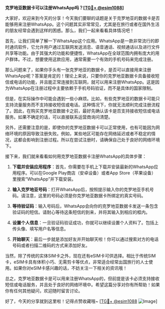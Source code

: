 **克罗地亚数据卡可以注册WhatsApp吗？[[TG💪+ @esim1088](https://t.me/s/esim1088)]**

大家好，欢迎来到今天的分享！今天我们要聊的话题是关于克罗地亚的数据卡是否能够用来注册WhatsApp。这个问题其实非常常见，尤其是在旅行或者在国外生活的朋友经常会遇到这样的困惑。那么，我们一起来看看具体情况吧！

首先，让我们简单了解一下WhatsApp这个应用。WhatsApp是一款非常流行的即时通讯软件，它允许用户通过互联网发送消息、语音通话、视频通话以及进行文件共享等功能。由于其强大的功能和便捷性，WhatsApp在全球范围内拥有庞大的用户群体。不过，想要使用这款应用，通常需要一个有效的手机号码来完成注册。

那么问题来了，如果你手头有一张克罗地亚的数据卡，是否可以直接用来注册WhatsApp呢？答案是肯定的！理论上来说，只要你的克罗地亚数据卡具备接收短信或电话的功能，并且能正常连接到互联网，就可以用来注册WhatsApp。这是因为WhatsApp在注册过程中主要依赖于手机号码验证，而不是具体的国家限制。

但是，在实际操作中可能会遇到一些小麻烦。比如，有些克罗地亚的数据卡可能只支持流量服务而不支持接收短信或电话。这种情况下，你就无法顺利完成注册流程了。因此，在购买克罗地亚数据卡之前，最好先确认该卡是否支持接收短信或电话服务。如果不确定的话，可以直接联系运营商询问清楚。

另外，还需要注意的是，即使你的克罗地亚数据卡可以正常使用，也有可能因为网络环境的原因导致注册失败。例如，某些地区可能存在网络延迟或者不稳定的情况，这都会影响到注册过程。所以在尝试注册时，请确保自己处于良好的网络环境下。

接下来，我们就来看看如何用克罗地亚数据卡注册WhatsApp的具体步骤：

1. **下载并安装应用程序**：首先，你需要在手机上下载并安装最新的WhatsApp应用程序。可以在Google Play商店（安卓设备）或者App Store（苹果设备）里搜索“WhatsApp”并下载安装。

2. **输入克罗地亚号码**：打开WhatsApp后，按照提示输入你的克罗地亚手机号码。请注意，这里的号码必须是你克罗地亚数据卡所绑定的真实号码。

3. **等待验证码**：输入号码后，WhatsApp会向你的克罗地亚数据卡发送一条包含验证码的短信。请耐心等待这条短信的到来，并将其输入到相应的框内。

4. **设置个人信息**：一旦验证码验证成功，你就可以继续设置个人资料了。包括上传头像、填写用户名等信息。

5. **开始聊天**：最后一步就是添加好友并开始聊天啦！你可以通过搜索对方的电话号码或者扫描二维码的方式来添加好友。

当然，除了传统的实体SIM卡之外，现在还有eSIM卡可供选择。相比于传统SIM卡，eSIM卡具有体积小巧、无需剪卡等优点，非常适合经常出国旅行的人士使用。如果你对eSIM卡感兴趣的话，不妨关注一下相关的资讯哦！

总之，克罗地亚数据卡是可以用来注册WhatsApp的，但前提是该卡必须支持接收短信或电话服务，并且处于良好的网络环境中。希望这篇分享对你有所帮助！如果你有任何其他疑问，欢迎随时留言讨论。

好了，今天的分享就到这里啦！记得点赞收藏哦~ [[TG💪+ @esim1088](https://t.me/s/esim1088) ![Image](https://i.postimg.cc/4NQfJmqS/Snipaste-2025-05-13-00-14-12.png)]